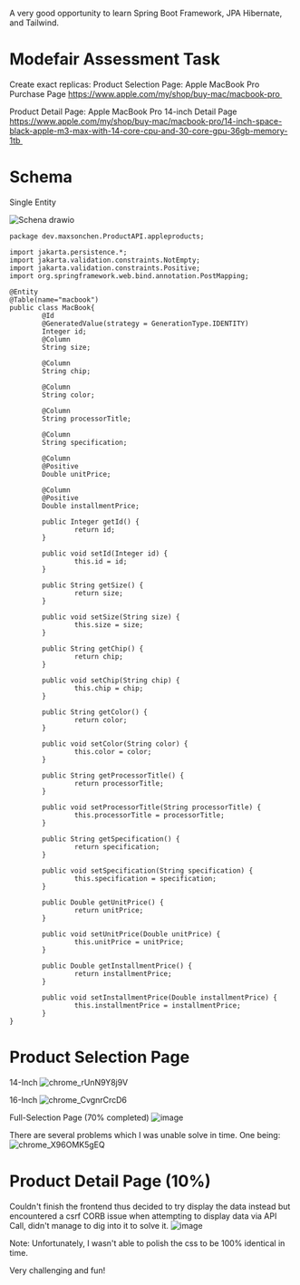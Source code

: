 A very good opportunity to learn Spring Boot Framework, JPA Hibernate, and Tailwind. 

# Modefair Assessment Task
Create exact replicas:
Product Selection Page: Apple MacBook Pro Purchase Page
https://www.apple.com/my/shop/buy-mac/macbook-pro 

Product Detail Page: Apple MacBook Pro 14-inch Detail Page
https://www.apple.com/my/shop/buy-mac/macbook-pro/14-inch-space-black-apple-m3-max-with-14-core-cpu-and-30-core-gpu-36gb-memory-1tb 

# Schema
Single Entity  

![Schena drawio](https://github.com/DonutEmperor/Macbook-Pro-Webpage-Clone/assets/56782553/2e969bca-4bbb-43b6-9591-99ba094ae73f)

```
package dev.maxsonchen.ProductAPI.appleproducts;

import jakarta.persistence.*;
import jakarta.validation.constraints.NotEmpty;
import jakarta.validation.constraints.Positive;
import org.springframework.web.bind.annotation.PostMapping;

@Entity
@Table(name="macbook")
public class MacBook{
        @Id
        @GeneratedValue(strategy = GenerationType.IDENTITY)
        Integer id;
        @Column
        String size;

        @Column
        String chip;

        @Column
        String color;

        @Column
        String processorTitle;

        @Column
        String specification;

        @Column
        @Positive
        Double unitPrice;

        @Column
        @Positive
        Double installmentPrice;

        public Integer getId() {
                return id;
        }

        public void setId(Integer id) {
                this.id = id;
        }

        public String getSize() {
                return size;
        }

        public void setSize(String size) {
                this.size = size;
        }

        public String getChip() {
                return chip;
        }

        public void setChip(String chip) {
                this.chip = chip;
        }

        public String getColor() {
                return color;
        }

        public void setColor(String color) {
                this.color = color;
        }

        public String getProcessorTitle() {
                return processorTitle;
        }

        public void setProcessorTitle(String processorTitle) {
                this.processorTitle = processorTitle;
        }

        public String getSpecification() {
                return specification;
        }

        public void setSpecification(String specification) {
                this.specification = specification;
        }

        public Double getUnitPrice() {
                return unitPrice;
        }

        public void setUnitPrice(Double unitPrice) {
                this.unitPrice = unitPrice;
        }

        public Double getInstallmentPrice() {
                return installmentPrice;
        }

        public void setInstallmentPrice(Double installmentPrice) {
                this.installmentPrice = installmentPrice;
        }
}
```

# Product Selection Page
14-Inch
![chrome_rUnN9Y8j9V](https://github.com/DonutEmperor/Macbook-Pro-Webpage-Clone/assets/56782553/1dd378a4-bf1f-441f-bd99-d9693640965b)

16-Inch
![chrome_CvgnrCrcD6](https://github.com/DonutEmperor/Macbook-Pro-Webpage-Clone/assets/56782553/78774a75-21ab-478b-b6e0-7f780d666161)

Full-Selection Page (70% completed)
![image](https://github.com/DonutEmperor/Macbook-Pro-Webpage-Clone/assets/56782553/8fb34834-3485-4d54-94bb-4ceea9ce636f)

There are several problems which I was unable solve in time. One being:
![chrome_X96OMK5gEQ](https://github.com/DonutEmperor/Macbook-Pro-Webpage-Clone/assets/56782553/b16da306-eb28-4f1d-8d96-42229c271b65)

# Product Detail Page (10%)
Couldn't finish the frontend thus decided to try display the data instead but encountered a csrf CORB issue when attempting to display data via API Call, didn't manage to dig into it to solve it.
![image](https://github.com/DonutEmperor/Macbook-Pro-Webpage-Clone/assets/56782553/bfab3235-8f38-4a62-a0f4-f60e63cf095a) 

Note: Unfortunately, I wasn't able to polish the css to be 100% identical in time.

Very challenging and fun!

